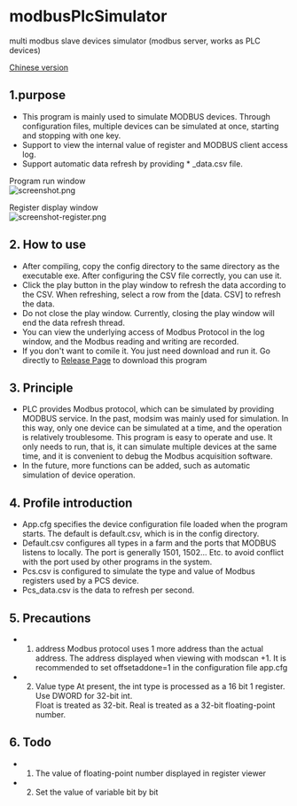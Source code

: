 # modbusPlcSimulator
multi modbus slave devices simulator (modbus server, works as  PLC devices)

[Chinese version](https://github.com/alongL/modbusPlcSimulator/blob/master/README_CN.md "chinese doc")

##  1.purpose
+ This program is mainly used to simulate MODBUS devices. Through configuration files, multiple devices can be simulated at once, starting and stopping with one key. 
+ Support to view the internal value of register and MODBUS client access log.
+ Support automatic data refresh by providing * _data.csv file.


Program run window  
![screenshot.png](https://raw.githubusercontent.com/alongL/modbusPlcSimulator/master/imgs/screenshot.png "window UI")

Register display window  
![screenshot-register.png](https://raw.githubusercontent.com/alongL/modbusPlcSimulator/master/imgs/screenshot-register.png "register window")



##  2. How to use
+ After compiling, copy the config directory to the same directory as the executable exe. After configuring the CSV file correctly, you can use it.
+ Click the play button in the play window to refresh the data according to the CSV. When refreshing, select a row from the [data. CSV] to refresh the data.
+ Do not close the play window. Currently, closing the play window will end the data refresh thread.
+ You can view the underlying access of Modbus Protocol in the log window, and the Modbus reading and writing are recorded.
+ If you don't want to comile it. You just need download and run it. Go directly to [Release Page](https://github.com/alongl/modbusplcsimulator/releases) to download this program


##  3.  Principle
+ PLC provides Modbus protocol, which can be simulated by providing MODBUS service. In the past, modsim was mainly used for simulation. In this way, only one device can be simulated at a time, and the operation is relatively troublesome. This program is easy to operate and use. It only needs to run, that is, it can simulate multiple devices at the same time, and it is convenient to debug the Modbus acquisition software.
+ In the future, more functions can be added, such as automatic simulation of device operation.

## 4. Profile introduction
+ App.cfg specifies the device configuration file loaded when the program starts. The default is default.csv, which is in the config directory.
+ Default.csv configures all types in a farm and the ports that MODBUS listens to locally. The port is generally 1501, 1502... Etc. to avoid conflict with the port used by other programs in the system.
+ Pcs.csv is configured to simulate the type and value of Modbus registers used by a PCS device.
+ Pcs_data.csv is the data to refresh per second.



## 5. Precautions
+ 1. address
Modbus protocol uses 1 more address than the actual address. The address displayed when viewing with modscan +1. It is recommended to set offsetaddone=1 in the configuration file app.cfg
+ 2. Value type
At present, the int type is processed as a 16 bit 1 register.  
Use DWORD for 32-bit int.  
Float is treated as 32-bit.
Real is treated as a 32-bit floating-point number. 


## 6. Todo
+ 1. The value of floating-point number displayed in register viewer
+ 2. Set the value of variable bit by bit

